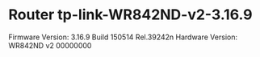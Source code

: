 
# Router tp-link-WR842ND-v2-3.16.9


Firmware Version:	3.16.9 Build 150514 Rel.39242n
Hardware Version:	WR842ND v2 00000000
